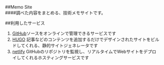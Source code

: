 

##Memo Site  
####調べた内容をまとめる、技術メモサイトです。  
  
  
##利用したサービス  

1. [GitHub](https://github.co.jp/)ソースをオンラインで管理できるサービスです  
2. [HUGO](https://gohugo.io/)   記事などのコンテンツを追加するだけでデザインされたサイトをビルドしてくれる、静的サイトジェネレータです  
3. [netlify](https://www.netlify.com/) GitHubのリポジトリを監視し、リアルタイムでWebサイトをデプロイしてくれるホスティングサービスです  
